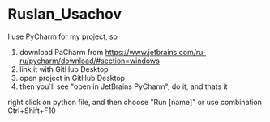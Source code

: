 # Ruslan_Usachov

I use PyCharm for my project, so 

1. download PaCharm from https://www.jetbrains.com/ru-ru/pycharm/download/#section=windows
2. link it with GitHub Desktop
3. open project in GitHub Desktop
4. then you`ll see "open in JetBrains PyCharm", do it, and thats it

right click on python file, and then choose "Run [name]" 
or use combination Ctrl+Shift+F10
